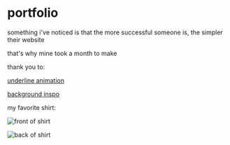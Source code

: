 # portfolio

something i've noticed is that the more successful someone is, the simpler their website

that's why mine took a month to make

thank you to:

[underline animation](https://github.com/danielpetho/fancy)

[background inspo](https://github.com/crnacura/AmbientCanvasBackgrounds)

my favorite shirt:

![front of shirt](/shirt_1.jpg)

![back of shirt](/shirt_2.jpg)
